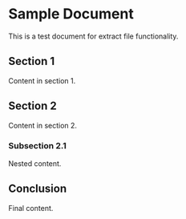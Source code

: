 # Sample Document

This is a test document for extract file functionality.

## Section 1

Content in section 1.

## Section 2

Content in section 2.

### Subsection 2.1

Nested content.

## Conclusion

Final content.

